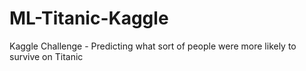 # ML-Titanic-Kaggle
Kaggle Challenge - Predicting what sort of people were more likely to survive on Titanic
